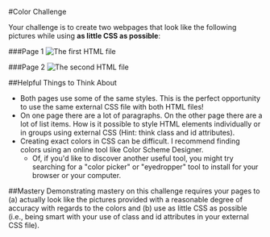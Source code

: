 #Color Challenge

Your challenge is to create two webpages that look like the following pictures while using **as little CSS as possible**:

###Page 1
![The first HTML file](https://raw.github.com/christensenacademy/christensen-academy/master/modules/css-basics/challenges/color-challenge-page-1.png)

###Page 2
![The second HTML file](https://raw.github.com/christensenacademy/christensen-academy/master/modules/css-basics/challenges/color-challenge-page-2.png)

##Helpful Things to Think About
* Both pages use some of the same styles. This is the perfect opportunity to use the same external CSS file with both HTML files!
* On one page there are a lot of paragraphs. On the other page there are a lot of list items. How is it possible to style HTML elements individually or in groups using external CSS (Hint: think class and id attributes).
* Creating exact colors in CSS can be difficult. I recommend finding colors using an online tool like Color Scheme Designer.
  * Of, if you'd like to discover another useful tool, you might try searching for a "color picker" or "eyedropper" tool to install for your browser or your computer.

##Mastery
Demonstrating mastery on this challenge requires your pages to (a) actually look like the pictures provided with a reasonable degree of accuracy with regards to the colors and (b) use as little CSS as possible (i.e., being smart with your use of class and id attributes in your external CSS file).
